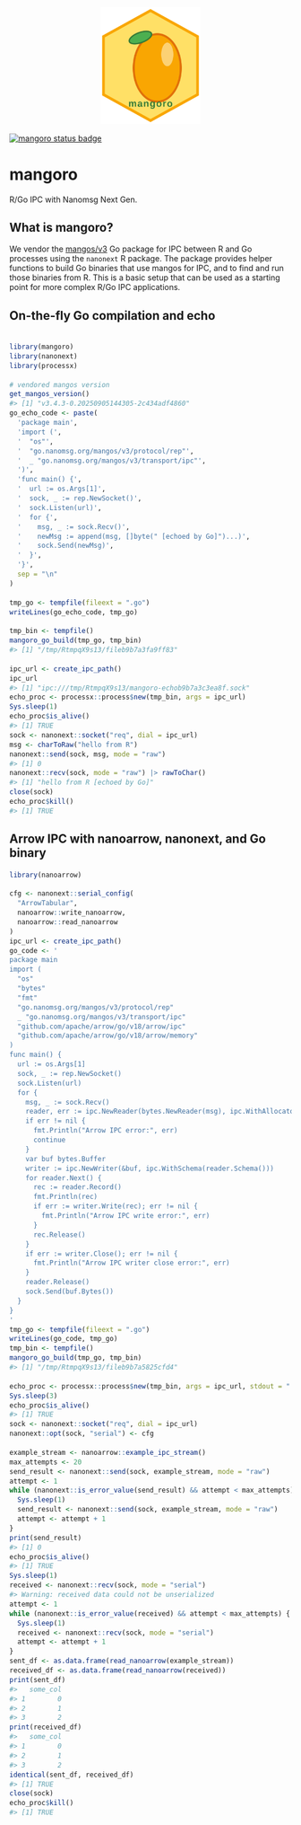 
<p align="center">
<img src="inst/docs/logo.svg" alt="mangoro hexsticker" width="180"/>
</p>

[![mangoro status
badge](https://sounkou-bioinfo.r-universe.dev/mangoro/badges/version)](https://sounkou-bioinfo.r-universe.dev/mangoro)

# mangoro

R/Go IPC with Nanomsg Next Gen.

## What is mangoro?

We vendor the [mangos/v3](https://github.com/nanomsg/mangos) Go package
for IPC between R and Go processes using the `nanonext` R package. The
package provides helper functions to build Go binaries that use mangos
for IPC, and to find and run those binaries from R. This is a basic
setup that can be used as a starting point for more complex R/Go IPC
applications.

## On-the-fly Go compilation and echo

``` r

library(mangoro)
library(nanonext)
library(processx)

# vendored mangos version
get_mangos_version()
#> [1] "v3.4.3-0.20250905144305-2c434adf4860"
go_echo_code <- paste(
  'package main',
  'import (',
  '  "os"',
  '  "go.nanomsg.org/mangos/v3/protocol/rep"',
  '  _ "go.nanomsg.org/mangos/v3/transport/ipc"',
  ')',
  'func main() {',
  '  url := os.Args[1]',
  '  sock, _ := rep.NewSocket()',
  '  sock.Listen(url)',
  '  for {',
  '    msg, _ := sock.Recv()',
  '    newMsg := append(msg, []byte(" [echoed by Go]")...)',
  '    sock.Send(newMsg)',
  '  }',
  '}',
  sep = "\n"
)

tmp_go <- tempfile(fileext = ".go")
writeLines(go_echo_code, tmp_go)

tmp_bin <- tempfile()
mangoro_go_build(tmp_go, tmp_bin)
#> [1] "/tmp/RtmpqX9s13/fileb9b7a3fa9ff83"

ipc_url <- create_ipc_path()
ipc_url
#> [1] "ipc:///tmp/RtmpqX9s13/mangoro-echob9b7a3c3ea8f.sock"
echo_proc <- processx::process$new(tmp_bin, args = ipc_url)
Sys.sleep(1)
echo_proc$is_alive()
#> [1] TRUE
sock <- nanonext::socket("req", dial = ipc_url)
msg <- charToRaw("hello from R")
nanonext::send(sock, msg, mode = "raw")
#> [1] 0
nanonext::recv(sock, mode = "raw") |> rawToChar()
#> [1] "hello from R [echoed by Go]"
close(sock)
echo_proc$kill()
#> [1] TRUE
```

## Arrow IPC with nanoarrow, nanonext, and Go binary

``` r
library(nanoarrow)

cfg <- nanonext::serial_config(
  "ArrowTabular",
  nanoarrow::write_nanoarrow,
  nanoarrow::read_nanoarrow
)
ipc_url <- create_ipc_path()
go_code <- '
package main
import (
  "os"
  "bytes"
  "fmt"
  "go.nanomsg.org/mangos/v3/protocol/rep"
  _ "go.nanomsg.org/mangos/v3/transport/ipc"
  "github.com/apache/arrow/go/v18/arrow/ipc"
  "github.com/apache/arrow/go/v18/arrow/memory"
)
func main() {
  url := os.Args[1]
  sock, _ := rep.NewSocket()
  sock.Listen(url)
  for {
    msg, _ := sock.Recv()
    reader, err := ipc.NewReader(bytes.NewReader(msg), ipc.WithAllocator(memory.DefaultAllocator))
    if err != nil {
      fmt.Println("Arrow IPC error:", err)
      continue
    }
    var buf bytes.Buffer
    writer := ipc.NewWriter(&buf, ipc.WithSchema(reader.Schema()))
    for reader.Next() {
      rec := reader.Record()
      fmt.Println(rec)
      if err := writer.Write(rec); err != nil {
        fmt.Println("Arrow IPC write error:", err)
      }
      rec.Release()
    }
    if err := writer.Close(); err != nil {
      fmt.Println("Arrow IPC writer close error:", err)
    }
    reader.Release()
    sock.Send(buf.Bytes())
  }
}
'
tmp_go <- tempfile(fileext = ".go")
writeLines(go_code, tmp_go)
tmp_bin <- tempfile()
mangoro_go_build(tmp_go, tmp_bin)
#> [1] "/tmp/RtmpqX9s13/fileb9b7a5825cfd4"

echo_proc <- processx::process$new(tmp_bin, args = ipc_url, stdout = "|", stderr = "|"  )
Sys.sleep(3)
echo_proc$is_alive()
#> [1] TRUE
sock <- nanonext::socket("req", dial = ipc_url)
nanonext::opt(sock, "serial") <- cfg

example_stream <- nanoarrow::example_ipc_stream()
max_attempts <- 20
send_result <- nanonext::send(sock, example_stream, mode = "raw")
attempt <- 1
while (nanonext::is_error_value(send_result) && attempt < max_attempts) {
  Sys.sleep(1)
  send_result <- nanonext::send(sock, example_stream, mode = "raw")
  attempt <- attempt + 1
}
print(send_result)
#> [1] 0
echo_proc$is_alive()
#> [1] TRUE
Sys.sleep(1)
received <- nanonext::recv(sock, mode = "serial")
#> Warning: received data could not be unserialized
attempt <- 1
while (nanonext::is_error_value(received) && attempt < max_attempts) {
  Sys.sleep(1)
  received <- nanonext::recv(sock, mode = "serial")
  attempt <- attempt + 1
}
sent_df <- as.data.frame(read_nanoarrow(example_stream))
received_df <- as.data.frame(read_nanoarrow(received))
print(sent_df)
#>   some_col
#> 1        0
#> 2        1
#> 3        2
print(received_df)
#>   some_col
#> 1        0
#> 2        1
#> 3        2
identical(sent_df, received_df)
#> [1] TRUE
close(sock)
echo_proc$kill()
#> [1] TRUE
```
